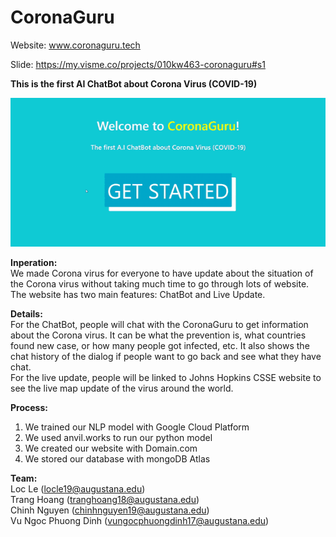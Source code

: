 # CoronaGuru
Website: www.coronaguru.tech 

Slide: https://my.visme.co/projects/010kw463-coronaguru#s1 

**This is the first AI ChatBot about Corona Virus (COVID-19)**

![](gifdemo.gif)

**Inperation:** \
We made Corona virus for everyone to have update about the situation of the Corona virus without taking much time to go through lots of website. \
The website has two main features: ChatBot and Live Update.

**Details:** \
For the ChatBot, people will chat with the CoronaGuru to get information about the Corona virus. It can be what the prevention is, what countries found new case, or how many people got infected, etc. It also shows the chat history of the dialog if people want to go back and see what they have chat. \
For the live update, people will be linked to Johns Hopkins CSSE website to see the live map update of the virus around the world.

**Process:** 
1. We trained our NLP model with Google Cloud Platform
2. We used anvil.works to run our python model
3. We created our website with Domain.com
4. We stored our database with mongoDB Atlas

**Team:** \
Loc Le (locle19@augustana.edu) \
Trang Hoang (tranghoang18@augustana.edu) \
Chinh Nguyen (chinhnguyen19@augustana.edu) \
Vu Ngoc Phuong Dinh (vungocphuongdinh17@augustana.edu)
